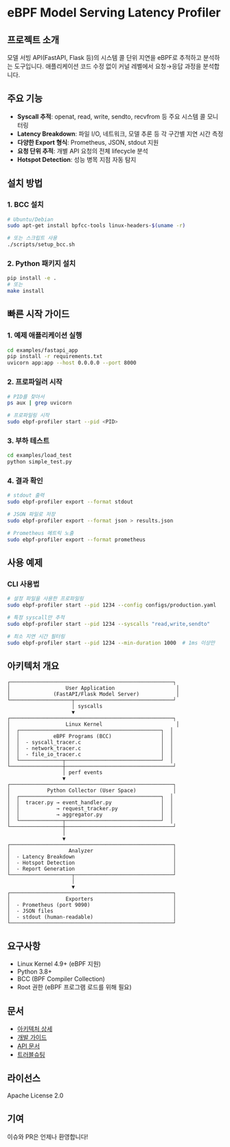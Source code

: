 # eBPF Model Serving Latency Profiler

## 프로젝트 소개
모델 서빙 API(FastAPI, Flask 등)의 시스템 콜 단위 지연을 eBPF로 추적하고 분석하는 도구입니다.
애플리케이션 코드 수정 없이 커널 레벨에서 요청→응답 과정을 분석합니다.

## 주요 기능
- **Syscall 추적**: openat, read, write, sendto, recvfrom 등 주요 시스템 콜 모니터링
- **Latency Breakdown**: 파일 I/O, 네트워크, 모델 추론 등 각 구간별 지연 시간 측정
- **다양한 Export 형식**: Prometheus, JSON, stdout 지원
- **요청 단위 추적**: 개별 API 요청의 전체 lifecycle 분석
- **Hotspot Detection**: 성능 병목 지점 자동 탐지

## 설치 방법

### 1. BCC 설치
```bash
# Ubuntu/Debian
sudo apt-get install bpfcc-tools linux-headers-$(uname -r)

# 또는 스크립트 사용
./scripts/setup_bcc.sh
```

### 2. Python 패키지 설치
```bash
pip install -e .
# 또는
make install
```

## 빠른 시작 가이드

### 1. 예제 애플리케이션 실행
```bash
cd examples/fastapi_app
pip install -r requirements.txt
uvicorn app:app --host 0.0.0.0 --port 8000
```

### 2. 프로파일러 시작
```bash
# PID를 찾아서
ps aux | grep uvicorn

# 프로파일링 시작
sudo ebpf-profiler start --pid <PID>
```

### 3. 부하 테스트
```bash
cd examples/load_test
python simple_test.py
```

### 4. 결과 확인
```bash
# stdout 출력
sudo ebpf-profiler export --format stdout

# JSON 파일로 저장
sudo ebpf-profiler export --format json > results.json

# Prometheus 메트릭 노출
sudo ebpf-profiler export --format prometheus
```

## 사용 예제

### CLI 사용법
```bash
# 설정 파일을 사용한 프로파일링
sudo ebpf-profiler start --pid 1234 --config configs/production.yaml

# 특정 syscall만 추적
sudo ebpf-profiler start --pid 1234 --syscalls "read,write,sendto"

# 최소 지연 시간 필터링
sudo ebpf-profiler start --pid 1234 --min-duration 1000  # 1ms 이상만
```

## 아키텍처 개요

```
┌─────────────────────────────────────────────────────┐
│                  User Application                    │
│              (FastAPI/Flask Model Server)            │
└────────────────────┬────────────────────────────────┘
                     │ syscalls
                     ▼
┌─────────────────────────────────────────────────────┐
│                  Linux Kernel                        │
│  ┌──────────────────────────────────────────────┐  │
│  │           eBPF Programs (BCC)                │  │
│  │  - syscall_tracer.c                          │  │
│  │  - network_tracer.c                          │  │
│  │  - file_io_tracer.c                          │  │
│  └──────────────┬───────────────────────────────┘  │
└─────────────────┼───────────────────────────────────┘
                  │ perf events
                  ▼
┌─────────────────────────────────────────────────────┐
│            Python Collector (User Space)            │
│  ┌──────────────────────────────────────────────┐  │
│  │  tracer.py → event_handler.py                │  │
│  │            → request_tracker.py              │  │
│  │            → aggregator.py                   │  │
│  └──────────────┬───────────────────────────────┘  │
└─────────────────┼───────────────────────────────────┘
                  │
                  ▼
┌─────────────────────────────────────────────────────┐
│                   Analyzer                          │
│  - Latency Breakdown                                │
│  - Hotspot Detection                                │
│  - Report Generation                                │
└────────────────────┬────────────────────────────────┘
                     │
                     ▼
┌─────────────────────────────────────────────────────┐
│                  Exporters                          │
│  - Prometheus (port 9090)                           │
│  - JSON files                                       │
│  - stdout (human-readable)                          │
└─────────────────────────────────────────────────────┘
```

## 요구사항
- Linux Kernel 4.9+ (eBPF 지원)
- Python 3.8+
- BCC (BPF Compiler Collection)
- Root 권한 (eBPF 프로그램 로드를 위해 필요)

## 문서
- [아키텍처 상세](docs/architecture.md)
- [개발 가이드](docs/development.md)
- [API 문서](docs/api.md)
- [트러블슈팅](docs/troubleshooting.md)

## 라이선스
Apache License 2.0

## 기여
이슈와 PR은 언제나 환영합니다!
